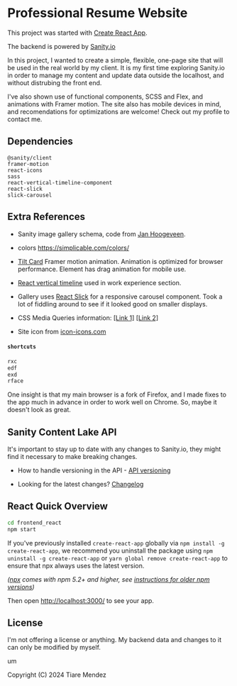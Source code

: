 # Professional Resume Website

This project was started with [Create React App](https://github.com/facebook/create-react-app).

The backend is powered by [Sanity.io](https://www.sanity.io/) 

In this project, I wanted to create a simple, flexible, one-page site that will be used in the real world by my client. It is my first time exploring Sanity.io in order to manage my content and update data outside the localhost, and without distrubing the front end. 

I've also shown use of functional components, SCSS and Flex, and animations with Framer motion. The site also has mobile devices in mind, and recomendations for optimizations are welcome! Check out my profile to contact me.


## Dependencies

`@sanity/client`  
`framer-motion`  
`react-icons`  
`sass`  
`react-vertical-timeline-component`  
`react-slick`  
`slick-carousel` 


## Extra References


- Sanity image gallery schema, code from [Jan Hoogeveen](https://www.sanity.io/schemas/image-gallery-dea386ba).

- colors https://simplicable.com/colors/ 

- [Tilt Card](www.hover.dev/components/cards#hover-tilt-card) Framer motion animation. Animation is optimized for browser performance. Element has drag animation for mobile use.

- [React vertical timeline](https://stephane-monnot.github.io/react-vertical-timeline/#/) used in work experience section.

- Gallery uses [React Slick](https://react-slick.neostack.com/) for a responsive carousel component. Took a lot of fiddling around to see if it looked good on smaller displays.

- CSS Media Queries information: [[Link 1]](https://weekendprojects.dev/posts/which-responsive-media-query-breakpoints-should-you-use/) [[Link 2]](https://css-tricks.com/snippets/css/media-queries-for-standard-devices/)

- Site icon from [icon-icons.com](https://icon-icons.com/icon/book-pen-food-education/114955)


#### `shortcuts`
```js
rxc 
edf 
exd 
rface
```

One insight is that my main browser is a fork of Firefox, and I made fixes to the app much in advance in order to work well on Chrome. So, maybe it doesn't look as great. 

<!-- 
todo
in navbar, make the display sizes consistent when hamburger bar appears

svg https://shapes.framer.website/

 -->


 ## Sanity Content Lake API 
 It's important to stay up to date with any changes to Sanity.io, they might find it necessary to make breaking changes. 

- How to handle versioning in the API - [API versioning](https://www.sanity.io/docs/api-versioning) 

- Looking for the latest changes? [Changelog](https://www.sanity.io/changelog)

## React Quick Overview

```sh
cd frontend_react
npm start
```
If you've previously installed `create-react-app` globally via `npm install -g create-react-app`, we recommend you uninstall the package using `npm uninstall -g create-react-app` or `yarn global remove create-react-app` to ensure that npx always uses the latest version.

_([npx](https://medium.com/@maybekatz/introducing-npx-an-npm-package-runner-55f7d4bd282b) comes with npm 5.2+ and higher, see [instructions for older npm versions](https://gist.github.com/gaearon/4064d3c23a77c74a3614c498a8bb1c5f))_

Then open [http://localhost:3000/](http://localhost:3000/) to see your app.<br>



## License

I'm not offering a license or anything. My backend data and changes to it can only be modified by myself. 

um

Copyright (C) 2024 Tiare Mendez